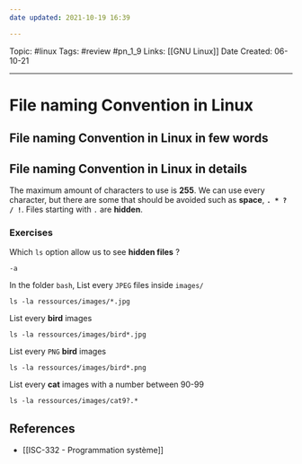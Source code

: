 ```yaml
---
date updated: 2021-10-19 16:39

---
```


Topic: #linux
Tags: #review #pn_1_9
Links: [[GNU Linux]]
Date Created: 06-10-21

---

# File naming Convention in Linux

## File naming Convention in Linux in few words

## File naming Convention in Linux in details

The maximum amount of characters to use is **255**. We can use every character, but there are some that should be avoided such as **space**, **`. * ? / !`**.
Files starting with `.` are **hidden**.

### Exercises

Which `ls` option allow us to see **hidden files** ?

```shell
-a
```

In the folder `bash`,
List every `JPEG` files inside `images/`

```shell
ls -la ressources/images/*.jpg
```

List every **bird** images

```shell
ls -la ressources/images/bird*.jpg
```

List every `PNG` **bird** images

```shell
ls -la ressources/images/bird*.png
```

List every **cat** images with a number between 90-99

```shell
ls -la ressources/images/cat9?.*
```

## References

- [[ISC-332 - Programmation système]]
